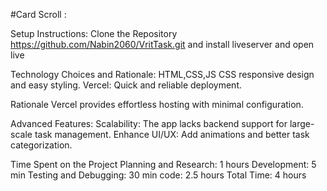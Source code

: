 #Card Scroll :

Setup Instructions:
Clone the Repository
https://github.com/Nabin2060/VritTask.git
and install liveserver
and open live

Technology Choices and Rationale:
HTML,CSS,JS
CSS responsive design and easy styling.
Vercel: Quick and reliable deployment.

Rationale
Vercel provides effortless hosting with minimal configuration.

Advanced Features:
Scalability:
The app lacks backend support for large-scale task management.
Enhance UI/UX:
Add animations and better task categorization.

Time Spent on the Project
Planning and Research: 1 hours
Development: 5 min
Testing and Debugging: 30 min
code: 2.5 hours 
Total Time: 4 hours
